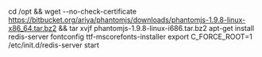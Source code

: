 cd /opt && wget --no-check-certificate https://bitbucket.org/ariya/phantomjs/downloads/phantomjs-1.9.8-linux-x86_64.tar.bz2 && tar xvjf phantomjs-1.9.8-linux-i686.tar.bz2
apt-get install redis-server fontconfig ttf-mscorefonts-installer
export C_FORCE_ROOT=1
/etc/init.d/redis-server start
